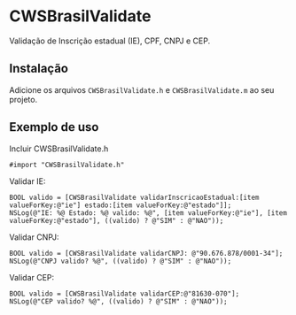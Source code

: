 # CWSBrasilValidate

Validação de Inscrição estadual (IE), CPF, CNPJ e CEP.

## Instalação

Adicione os arquivos `CWSBrasilValidate.h` e `CWSBrasilValidate.m` ao seu projeto.

## Exemplo de uso

Incluir CWSBrasilValidate.h
``` objc
#import "CWSBrasilValidate.h"
```

Validar IE:
``` objc
BOOL valido = [CWSBrasilValidate validarInscricaoEstadual:[item valueForKey:@"ie"] estado:[item valueForKey:@"estado"]];
NSLog(@"IE: %@ Estado: %@ valido: %@", [item valueForKey:@"ie"], [item valueForKey:@"estado"], ((valido) ? @"SIM" : @"NAO"));
```

Validar CNPJ:
``` objc
BOOL valido = [CWSBrasilValidate validarCNPJ: @"90.676.878/0001-34"];
NSLog(@"CNPJ valido? %@", ((valido) ? @"SIM" : @"NAO"));
```

Validar CEP:
``` objc
BOOL valido = [CWSBrasilValidate validarCEP:@"81630-070"];
NSLog(@"CEP valido? %@", ((valido) ? @"SIM" : @"NAO"));
```
